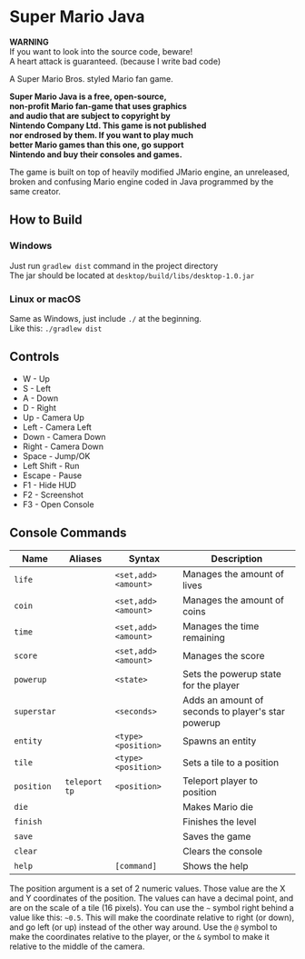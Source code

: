 # Super Mario Java

**WARNING**<br>
If you want to look into the source code, beware!<br>
A heart attack is guaranteed. (because I write bad code)

A Super Mario Bros. styled Mario fan game.

**Super Mario Java is a free, open-source,**<br>
**non-profit Mario fan-game that uses graphics**<br>
**and audio that are subject to copyright by**<br>
**Nintendo Company Ltd. This game is not published**<br>
**nor endrosed by them. If you want to play much**<br>
**better Mario games than this one, go support**<br>
**Nintendo and buy their consoles and games.**<br>

The game is built on top of heavily modified JMario engine, an unreleased,
broken and confusing Mario engine coded in Java programmed by the same creator.

## How to Build
### Windows
Just run `gradlew dist` command in the project directory<br>
The jar should be located at `desktop/build/libs/desktop-1.0.jar`
### Linux or macOS
Same as Windows, just include `./` at the beginning.<br>
Like this: `./gradlew dist`

## Controls
* W - Up
* S - Left
* A - Down
* D - Right
* Up - Camera Up
* Left - Camera Left
* Down - Camera Down
* Right - Camera Down
* Space - Jump/OK
* Left Shift - Run
* Escape - Pause
* F1 - Hide HUD
* F2 - Screenshot
* F3 - Open Console

## Console Commands
| Name        | Aliases         | Syntax               | Description                                        |
|-------------|-----------------|----------------------|----------------------------------------------------|
| `life`      |                 | `<set,add> <amount>` | Manages the amount of lives                        |
| `coin`      |                 | `<set,add> <amount>` | Manages the amount of coins                        |
| `time`      |                 | `<set,add> <amount>` | Manages the time remaining                         |
| `score`     |                 | `<set,add> <amount>` | Manages the score                                  |
| `powerup`   |                 | `<state>`            | Sets the powerup state for the player              |
| `superstar` |                 | `<seconds>`          | Adds an amount of seconds to player's star powerup |
| `entity`    |                 | `<type> <position>`  | Spawns an entity                                   |
| `tile`      |                 | `<type> <position>`  | Sets a tile to a position                          |
| `position`  | `teleport` `tp` | `<position>`         | Teleport player to position                        |
| `die`       |                 |                      | Makes Mario die                                    |
| `finish`    |                 |                      | Finishes the level                                 |
| `save`      |                 |                      | Saves the game                                     |
| `clear`     |                 |                      | Clears the console                                 |
| `help`      |                 | `[command]`          | Shows the help                                     |

The position argument is a set of 2 numeric values.
Those value are the X and Y coordinates of the position.
The values can have a decimal point, and are on the scale of a tile (16 pixels).
You can use the `~` symbol right behind a value like this: `~0.5`.
This will make the coordinate relative to right (or down), and go left (or up)
instead of the other way around.
Use the `@` symbol to make the coordinates relative to the player,
or the `&` symbol to make it relative to the middle of the camera.